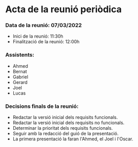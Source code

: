 # Acta de la reunió periòdica

### Data de la reunió: 07/03/2022 
- Inici de la reunió: 11:30h 
- Finalització de la reunió: 12:00h 

### Assistents:
- Ahmed
- Bernat
- Gabriel
- Gerard
- Joel
- Lucas

### Decisions finals de la reunió:
- Redactar la versió inicial dels requisits funcionals.
- Redactar la versió inicial dels requisits no funcionals.
- Determinar la prioritat dels requisits funcionals.
- Seguir amb la redacció del guió de la presentació.
- La primera presentació la faran l'Ahmed, el Joel i l'Oscar.
